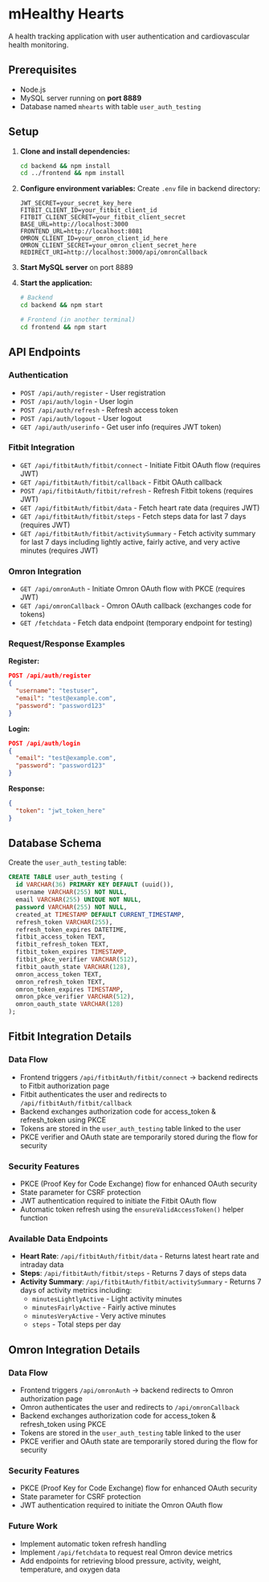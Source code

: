 # mHealthy Hearts

A health tracking application with user authentication and cardiovascular health monitoring.

## Prerequisites

- Node.js
- MySQL server running on **port 8889**
- Database named `mhearts` with table `user_auth_testing`

## Setup

1. **Clone and install dependencies:**
   ```bash
   cd backend && npm install
   cd ../frontend && npm install
   ```

2. **Configure environment variables:**
   Create `.env` file in backend directory:
   ```
   JWT_SECRET=your_secret_key_here
   FITBIT_CLIENT_ID=your_fitbit_client_id
   FITBIT_CLIENT_SECRET=your_fitbit_client_secret
   BASE_URL=http://localhost:3000
   FRONTEND_URL=http://localhost:8081
   OMRON_CLIENT_ID=your_omron_client_id_here
   OMRON_CLIENT_SECRET=your_omron_client_secret_here
   REDIRECT_URI=http://localhost:3000/api/omronCallback
   ```

3. **Start MySQL server** on port 8889

4. **Start the application:**
   ```bash
   # Backend
   cd backend && npm start
   
   # Frontend (in another terminal)
   cd frontend && npm start
   ```

## API Endpoints

### Authentication
- `POST /api/auth/register` - User registration
- `POST /api/auth/login` - User login
- `POST /api/auth/refresh` - Refresh access token
- `POST /api/auth/logout` - User logout
- `GET /api/auth/userinfo` - Get user info (requires JWT token)

### Fitbit Integration
- `GET /api/fitbitAuth/fitbit/connect` - Initiate Fitbit OAuth flow (requires JWT)
- `GET /api/fitbitAuth/fitbit/callback` - Fitbit OAuth callback
- `POST /api/fitbitAuth/fitbit/refresh` - Refresh Fitbit tokens (requires JWT)
- `GET /api/fitbitAuth/fitbit/data` - Fetch heart rate data (requires JWT)
- `GET /api/fitbitAuth/fitbit/steps` - Fetch steps data for last 7 days (requires JWT)
- `GET /api/fitbitAuth/fitbit/activitySummary` - Fetch activity summary for last 7 days including lightly active, fairly active, and very active minutes (requires JWT)

### Omron Integration
- `GET /api/omronAuth` - Initiate Omron OAuth flow with PKCE (requires JWT)
- `GET /api/omronCallback` - Omron OAuth callback (exchanges code for tokens)
- `GET /fetchdata` - Fetch data endpoint (temporary endpoint for testing)

### Request/Response Examples

**Register:**
```json
POST /api/auth/register
{
  "username": "testuser",
  "email": "test@example.com",
  "password": "password123"
}
```

**Login:**
```json
POST /api/auth/login
{
  "email": "test@example.com",
  "password": "password123"
}
```

**Response:**
```json
{
  "token": "jwt_token_here"
}
```

## Database Schema

Create the `user_auth_testing` table:
```sql
CREATE TABLE user_auth_testing (
  id VARCHAR(36) PRIMARY KEY DEFAULT (uuid()),
  username VARCHAR(255) NOT NULL,
  email VARCHAR(255) UNIQUE NOT NULL,
  password VARCHAR(255) NOT NULL,
  created_at TIMESTAMP DEFAULT CURRENT_TIMESTAMP,
  refresh_token VARCHAR(255),
  refresh_token_expires DATETIME,
  fitbit_access_token TEXT,
  fitbit_refresh_token TEXT,
  fitbit_token_expires TIMESTAMP,
  fitbit_pkce_verifier VARCHAR(512),
  fitbit_oauth_state VARCHAR(128),
  omron_access_token TEXT,
  omron_refresh_token TEXT,
  omron_token_expires TIMESTAMP,
  omron_pkce_verifier VARCHAR(512),
  omron_oauth_state VARCHAR(128)
);
```

## Fitbit Integration Details

### Data Flow
- Frontend triggers `/api/fitbitAuth/fitbit/connect` → backend redirects to Fitbit authorization page
- Fitbit authenticates the user and redirects to `/api/fitbitAuth/fitbit/callback`
- Backend exchanges authorization code for access_token & refresh_token using PKCE
- Tokens are stored in the `user_auth_testing` table linked to the user
- PKCE verifier and OAuth state are temporarily stored during the flow for security

### Security Features
- PKCE (Proof Key for Code Exchange) flow for enhanced OAuth security
- State parameter for CSRF protection
- JWT authentication required to initiate the Fitbit OAuth flow
- Automatic token refresh using the `ensureValidAccessToken()` helper function

### Available Data Endpoints
- **Heart Rate**: `/api/fitbitAuth/fitbit/data` - Returns latest heart rate and intraday data
- **Steps**: `/api/fitbitAuth/fitbit/steps` - Returns 7 days of steps data
- **Activity Summary**: `/api/fitbitAuth/fitbit/activitySummary` - Returns 7 days of activity metrics including:
  - `minutesLightlyActive` - Light activity minutes
  - `minutesFairlyActive` - Fairly active minutes
  - `minutesVeryActive` - Very active minutes
  - `steps` - Total steps per day

## Omron Integration Details

### Data Flow
- Frontend triggers `/api/omronAuth` → backend redirects to Omron authorization page
- Omron authenticates the user and redirects to `/api/omronCallback`
- Backend exchanges authorization code for access_token & refresh_token using PKCE
- Tokens are stored in the `user_auth_testing` table linked to the user
- PKCE verifier and OAuth state are temporarily stored during the flow for security

### Security Features
- PKCE (Proof Key for Code Exchange) flow for enhanced OAuth security
- State parameter for CSRF protection
- JWT authentication required to initiate the Omron OAuth flow

### Future Work
- Implement automatic token refresh handling
- Implement `/api/fetchdata` to request real Omron device metrics
- Add endpoints for retrieving blood pressure, activity, weight, temperature, and oxygen data

